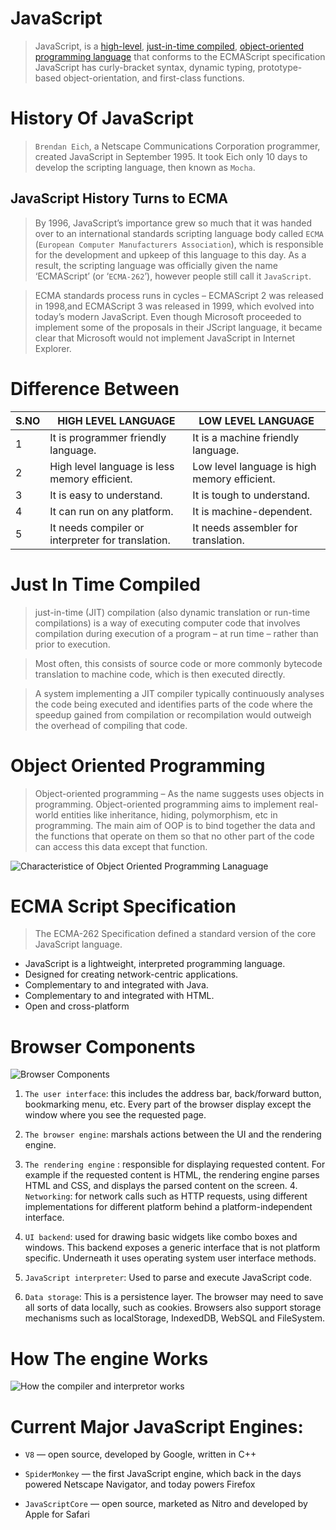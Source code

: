 # JavaScript

>JavaScript, is a [high-level](#difference-between), [just-in-time compiled](#just-in-time-compiled), [object-oriented programming language](#object-oriented-programming) that conforms to the ECMAScript specification JavaScript has curly-bracket syntax, dynamic typing, prototype-based object-orientation, and first-class functions.








# History Of JavaScript
>`Brendan Eich`, a Netscape Communications Corporation programmer, created JavaScript in September 1995. It took Eich only 10 days to develop the scripting language, then known as `Mocha`.


## JavaScript History Turns to ECMA

>By 1996, JavaScript’s importance grew so much that it was handed over to an international standards scripting language body called `ECMA` (`European Computer Manufacturers Association`), which is responsible for the development and upkeep of this language to this day. As a result, the scripting language was officially given the name ‘ECMAScript’ (or ‘`ECMA-262`’), however people still call it `JavaScript`.

>ECMA standards process runs in cycles – ECMAScript 2 was released in 1998,and ECMAScript 3 was released in 1999, which evolved into today’s modern JavaScript. Even though Microsoft proceeded to implement some of the proposals in their JScript language, it became clear that Microsoft would not implement JavaScript in Internet Explorer.

# Difference Between
S.NO | HIGH LEVEL LANGUAGE | LOW LEVEL LANGUAGE
---------|----------|---------
 1 | It is programmer friendly language.	 | It is a machine friendly language.
 2  |   High level language is less memory efficient.| Low level language is high memory efficient.
 3  | It is easy to understand.	    |   It is tough to understand.
4   |   It can run on any platform.	    |   It is machine-dependent.
5   |   It needs compiler or interpreter for translation.	|   It needs assembler for translation.



# Just In Time Compiled
>just-in-time (JIT) compilation (also dynamic translation or run-time compilations) is a way of executing computer code that involves compilation during execution of a program – at run time – rather than prior to execution.

>Most often, this consists of source code or more commonly bytecode translation to machine code, which is then executed directly. 

>A system implementing a JIT compiler typically continuously analyses the code being executed and identifies parts of the code where the speedup gained from compilation or recompilation would outweigh the overhead of compiling that code.


# Object Oriented Programming
>Object-oriented programming – As the name suggests uses objects in programming. Object-oriented programming aims to implement real-world entities like inheritance, hiding, polymorphism, etc in programming. The main aim of OOP is to bind together the data and the functions that operate on them so that no other part of the code can access this data except that function.






![Characteristice of Object Oriented Programming Lanaguage](https://media.geeksforgeeks.org/wp-content/uploads/OOPs-Concepts.jpg)

# ECMA Script Specification
>The ECMA-262 Specification defined a standard version of the core JavaScript language.

* JavaScript is a lightweight, interpreted programming language.
* Designed for creating network-centric applications.
* Complementary to and integrated with Java.
* Complementary to and integrated with HTML.
* Open and cross-platform




# Browser Components
![Browser Components](https://www.html5rocks.com/en/tutorials/internals/howbrowserswork/layers.png)

1. `The user interface`: this includes the address bar, back/forward button, bookmarking menu, etc. Every part of the browser display except the window where you see the requested page.

2. `The browser engine`: marshals actions between the UI and the rendering engine.

3. `The rendering engine` : responsible for displaying requested content. For example if the requested content is HTML, the rendering engine parses HTML and CSS, and displays the parsed content on the screen.
4.` Networking`: for network calls such as HTTP requests, using different implementations for different platform behind a platform-independent interface.

5. `UI backend`: used for drawing basic widgets like combo boxes and windows. This backend exposes a generic interface that is not platform specific. Underneath it uses operating system user interface methods.

6. `JavaScript interpreter`: Used to parse and execute JavaScript code.

7. `Data storage`: This is a persistence layer. The browser may need to save all sorts of data locally, such as cookies. Browsers also support storage mechanisms such as localStorage, IndexedDB, WebSQL and FileSystem.


# How The engine Works
![How the compiler and interpretor works](https://miro.medium.com/proxy/1*VqHSZhJ93Vhijkm_VCjHsw.gif)


# Current Major JavaScript Engines:

* `V8` — open source, developed by Google, written in C++

* `SpiderMonkey` — the first JavaScript engine, which back in the days powered Netscape Navigator, and today powers Firefox

* `JavaScriptCore` — open source, marketed as Nitro and developed by Apple for Safari